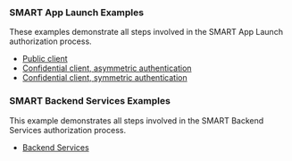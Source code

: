 ### SMART App Launch Examples

These examples demonstrate all steps involved in the SMART App Launch authorization process.

* [Public client](example-app-launch-public.html)
* [Confidential client, asymmetric authentication](example-app-launch-asymmetric-auth.html)
* [Confidential client, symmetric authentication](example-app-launch-symmetric-auth.html)


### SMART Backend Services Examples

This example demonstrates all steps involved in the SMART Backend Services authorization process.

* [Backend Services](example-backend-services.html)